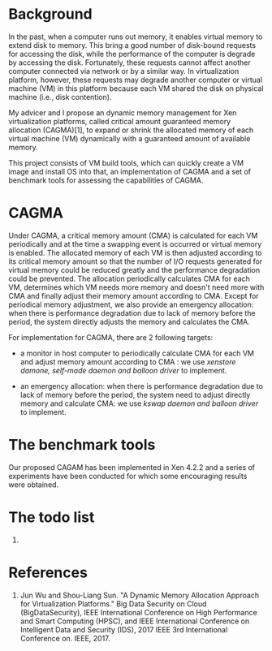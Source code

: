 # Background

In the past, when a computer runs out memory, it enables virtual memory to extend disk to memory. This bring a good number of disk-bound requests for accessing the disk, while the performance of the computer is degrade by accessing the disk. Fortunately, these requests cannot affect another computer connected via network or by a similar way. In virtualization platform, however, these requests may degrade another computer or virtual machine (VM) in this platform because each VM shared the disk on physical machine (i.e., disk contention).

My advicer and I propose an dynamic memory management for Xen virtualization platforms, called critical amount guaranteed memory allocation (CAGMA)[1], to expand or shrink the allocated memory of each virtual machine (VM) dynamically with a guaranteed amount of available memory. 

This project consists of VM build tools, which can quickly create a VM image and install OS into that, an implementation of CAGMA and a set of benchmark tools for assessing the capabilities of CAGMA.

# CAGMA

Under CAGMA, a critical memory amount (CMA) is calculated for each VM periodically and at the time a swapping event is occurred or virtual memory is enabled. The allocated memory of each VM is then adjusted according to its critical memory amount so that the number of I/O requests generated for virtual memory could be reduced greatly and the performance degradation could be prevented. The allocation periodically calculates CMA for each VM, determines which VM needs more memory and doesn't need more with CMA and finally adjust their memory amount according to CMA. Except for periodical memory adjustment, we also provide an emergency allocation: when there is performance degradation due to lack of memory before the period, the system directly adjusts the memory and calculates the CMA.

For implementation for CAGMA, there are 2 following targets:
* a monitor in host computer to periodically calculate CMA for each VM and adjust memory amount according to CMA : we use *xenstore damone, self-made daemon and balloon driver* to implement.

* an emergency allocation: when there is performance degradation due to lack of memory before the period, the system need to adjust directly memory and calculate CMA: we use *kswap daemon and balloon driver* to implement.

## 

# The benchmark tools

Our proposed CAGAM has been implemented in Xen 4.2.2 and a series of experiments have been conducted for which some encouraging results were obtained.

# The todo list
1. 


# References
1. Jun Wu and Shou-Liang Sun. "A Dynamic Memory Allocation Approach for Virtualization Platforms." Big Data Security on Cloud (BigDataSecurity), IEEE International Conference on High Performance and Smart Computing (HPSC), and IEEE International Conference on Intelligent Data and Security (IDS), 2017 IEEE 3rd International Conference on. IEEE, 2017.
